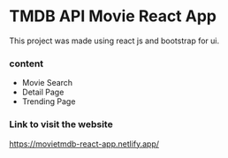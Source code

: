 # TMDB API Movie React App

This project was made using react js and bootstrap for ui.

### content

- Movie Search
- Detail Page
- Trending Page

### Link to visit the website
https://movietmdb-react-app.netlify.app/


